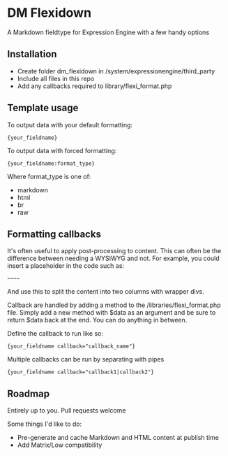 DM Flexidown
============

A Markdown fieldtype for Expression Engine with a few handy options

Installation
------------

* Create folder dm_flexidown in /system/expressionengine/third_party
* Include all files in this repo
* Add any callbacks required to library/flexi_format.php

Template usage
--------------

To output data with your default formatting:

    {your_fieldname}

To output data with forced formatting:

    {your_fieldname:format_type}

Where format_type is one of:

* markdown
* html
* br
* raw

Formatting callbacks
--------------------

It's often useful to apply post-processing to content. This can often be the difference between needing a WYSIWYG and not. For example, you could insert a placeholder in the code such as:

    ~~~~

And use this to split the content into two columns with wrapper divs.

Callback are handled by adding a method to the /libraries/flexi_format.php file. Simply add a new method with $data as an argument and be sure to return $data back at the end. You can do anything in between.

Define the callback to run like so:

    {your_fieldname callback="callback_name"}

Multiple callbacks can be run by separating with pipes

    {your_fieldname callback="callback1|callback2"}
    
Roadmap
-------

Entirely up to you. Pull requests welcome

Some things I'd like to do:

* Pre-generate and cache Markdown and HTML content at publish time
* Add Matrix/Low compatibility